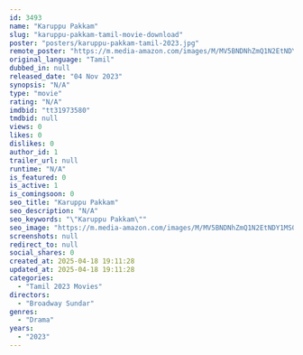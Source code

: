 ```yaml
---
id: 3493
name: "Karuppu Pakkam"
slug: "karuppu-pakkam-tamil-movie-download"
poster: "posters/karuppu-pakkam-tamil-2023.jpg"
remote_poster: "https://m.media-amazon.com/images/M/MV5BNDNhZmQ1N2EtNDY1MS00NzYwLWJhMjctMWIxODUwYTY5MjRkXkEyXkFqcGdeQXVyMTA4MzQ4NzMw._V1_SX300.jpg"
original_language: "Tamil"
dubbed_in: null
released_date: "04 Nov 2023"
synopsis: "N/A"
type: "movie"
rating: "N/A"
imdbid: "tt31973580"
tmdbid: null
views: 0
likes: 0
dislikes: 0
author_id: 1
trailer_url: null
runtime: "N/A"
is_featured: 0
is_active: 1
is_comingsoon: 0
seo_title: "Karuppu Pakkam"
seo_description: "N/A"
seo_keywords: "\"Karuppu Pakkam\""
seo_image: "https://m.media-amazon.com/images/M/MV5BNDNhZmQ1N2EtNDY1MS00NzYwLWJhMjctMWIxODUwYTY5MjRkXkEyXkFqcGdeQXVyMTA4MzQ4NzMw._V1_SX300.jpg"
screenshots: null
redirect_to: null
social_shares: 0
created_at: 2025-04-18 19:11:28
updated_at: 2025-04-18 19:11:28
categories:
  - "Tamil 2023 Movies"
directors:
  - "Broadway Sundar"
genres:
  - "Drama"
years:
  - "2023"
---
```


